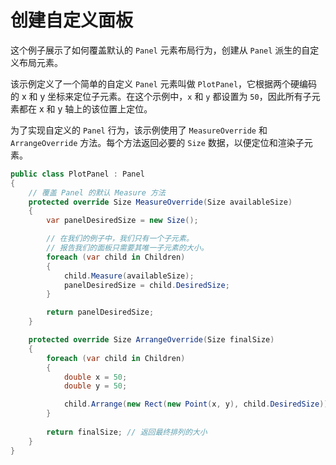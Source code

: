 # 创建自定义面板

这个例子展示了如何覆盖默认的 `Panel` 元素布局行为，创建从 `Panel` 派生的自定义布局元素。

该示例定义了一个简单的自定义 `Panel` 元素叫做 `PlotPanel`，它根据两个硬编码的 x 和 y 坐标来定位子元素。在这个示例中，`x` 和 `y` 都设置为 `50`，因此所有子元素都在 x 和 y 轴上的该位置上定位。

为了实现自定义的 `Panel` 行为，该示例使用了 `MeasureOverride` 和 `ArrangeOverride` 方法。每个方法返回必要的 `Size` 数据，以便定位和渲染子元素。

```csharp
public class PlotPanel : Panel
{
    // 覆盖 Panel 的默认 Measure 方法
    protected override Size MeasureOverride(Size availableSize)
    {
        var panelDesiredSize = new Size();

        // 在我们的例子中，我们只有一个子元素。
        // 报告我们的面板只需要其唯一子元素的大小。
        foreach (var child in Children)
        {
            child.Measure(availableSize);
            panelDesiredSize = child.DesiredSize;
        }

        return panelDesiredSize;
    }

    protected override Size ArrangeOverride(Size finalSize)
    {
        foreach (var child in Children)
        {
            double x = 50;
            double y = 50;

            child.Arrange(new Rect(new Point(x, y), child.DesiredSize));
        }
        
        return finalSize; // 返回最终排列的大小
    }
}
```
